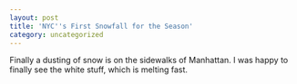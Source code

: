 ```yaml
---
layout: post
title: 'NYC''s First Snowfall for the Season'
category: uncategorized
---
```


Finally a dusting of snow is on the sidewalks of Manhattan.  I was happy to finally see the white stuff, which is melting fast.
